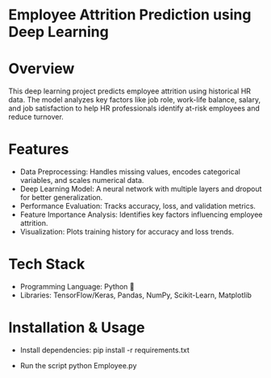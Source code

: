 # Employee Attrition Prediction using Deep Learning

# Overview
This deep learning project predicts employee attrition using historical HR data. The model analyzes key factors like job role, work-life balance, salary, and job satisfaction to help HR professionals identify at-risk employees and reduce turnover.

# Features
- Data Preprocessing: Handles missing values, encodes categorical variables, and scales numerical data.
- Deep Learning Model: A neural network with multiple layers and dropout for better generalization.
- Performance Evaluation: Tracks accuracy, loss, and validation metrics.
- Feature Importance Analysis: Identifies key factors influencing employee attrition.
- Visualization: Plots training history for accuracy and loss trends.

# Tech Stack
- Programming Language: Python 🐍
- Libraries: TensorFlow/Keras, Pandas, NumPy, Scikit-Learn, Matplotlib

# Installation & Usage
- Install dependencies:
pip install -r requirements.txt

- Run the script
python Employee.py
